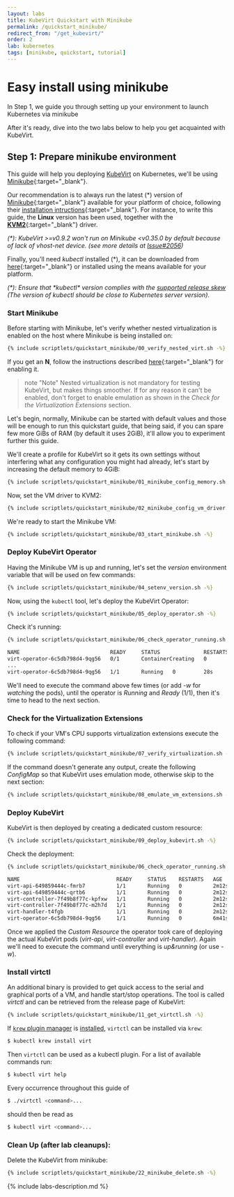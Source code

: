 ```yaml
---
layout: labs
title: KubeVirt Quickstart with Minikube
permalink: /quickstart_minikube/
redirect_from: "/get_kubevirt/"
order: 2
lab: kubernetes
tags: [minikube, quickstart, tutorial]
---
```


# Easy install using minikube

In Step 1, we guide you through setting up your environment to launch Kubernetes via minikube

After it's ready, dive into the two labs below to help you get
acquainted with KubeVirt.

## Step 1: Prepare minikube environment

This guide will help you deploying [KubeVirt](https://kubevirt.io) on
Kubernetes, we'll be using
[Minikube](https://github.com/kubernetes/minikube/){:target="\_blank"}.

Our recommendation is to always run the latest (\*) version of
[Minikube](https://github.com/kubernetes/minikube/){:target="\_blank"}
available for your platform of choice, following their
[installation intructions](https://kubernetes.io/docs/tasks/tools/install-minikube/){:target="\_blank"}. For instance, to write this guide, the **Linux** version has been used, together
with the [**KVM2**](https://github.com/kubernetes/minikube/blob/master/docs/drivers.md#kvm2-driver){:target="\_blank"}
driver.

_(\*): KubeVirt >=v0.9.2 won't run on Minikube <v0.35.0 by default because of lack of vhost-net device. (see more details at [Issue#2056](https://github.com/kubevirt/kubevirt/issues/2056))_

Finally, you'll need _kubectl_ installed (\*), it can be downloaded from [here](https://kubernetes.io/docs/tasks/tools/install-kubectl/#install-kubectl-binary-via-curl){:target="\_blank"} or installed using the means available for your platform.

_(*): Ensure that *kubectl\* version complies with the [supported release skew](https://github.com/kubernetes/community/blob/master/contributors/design-proposals/release/versioning.md#supported-releases-and-component-skew) (The version of kubectl should be close to Kubernetes server version)._

### Start Minikube

Before starting with Minikube, let's verify whether nested virtualization is enabled on the
host where Minikube is being installed on:

```bash
{% include scriptlets/quickstart_minikube/00_verify_nested_virt.sh -%}
```

If you get an **N**, follow the instructions described [here](https://docs.fedoraproject.org/en-US/quick-docs/using-nested-virtualization-in-kvm/index.html){:target="\_blank"} for enabling it.

> note "Note"
> Nested virtualization is not mandatory for testing KubeVirt, but makes things smoother. If for any reason it can't be enabled, don't forget to enable emulation as shown in the _Check for the Virtualization Extensions_ section.

Let's begin, normally, Minikube can be started with default values and those will be enough
to run this quickstart guide, that being said, if you can spare few more GiBs
of RAM (by default it uses 2GiB), it'll allow you to experiment further this guide.

We'll create a profile for KubeVirt so it gets its own settings without
interfering what any configuration you might had already, let's start by
increasing the default memory to 4GiB:

```bash
{% include scriptlets/quickstart_minikube/01_minikube_config_memory.sh -%}
```

Now, set the VM driver to KVM2:

```bash
{% include scriptlets/quickstart_minikube/02_minikube_config_vm_driver.sh -%}
```

We're ready to start the Minikube VM:

```bash
{% include scriptlets/quickstart_minikube/03_start_minikube.sh -%}
```

### Deploy KubeVirt Operator

Having the Minikube VM is up and running, let's set the _version_ environment
variable that will be used on few commands:

```bash
{% include scriptlets/quickstart_minikube/04_setenv_version.sh -%}
```

Now, using the `kubectl` tool, let's deploy the KubeVirt Operator:

```bash
{% include scriptlets/quickstart_minikube/05_deploy_operator.sh -%}
```

Check it's running:

```bash
{% include scriptlets/quickstart_minikube/06_check_operator_running.sh -%}

NAME                             READY     STATUS              RESTARTS   AGE
virt-operator-6c5db798d4-9qg56   0/1       ContainerCreating   0          12s
...
virt-operator-6c5db798d4-9qg56   1/1       Running   0         28s
```

We'll need to execute the command above few times (or add _-w_ for _watching_
the pods), until the operator is _Running_ and _Ready_ (1/1), then it's time
to head to the next section.

### Check for the Virtualization Extensions

To check if your VM's CPU supports virtualization extensions execute the
following command:

```bash
{% include scriptlets/quickstart_minikube/07_verify_virtualization.sh -%}
```

If the command doesn't generate any output, create the following _ConfigMap_
so that KubeVirt uses emulation mode, otherwise skip to the next section:

```bash
{% include scriptlets/quickstart_minikube/08_emulate_vm_extensions.sh -%}
```

### Deploy KubeVirt

KubeVirt is then deployed by creating a dedicated custom resource:

```bash
{% include scriptlets/quickstart_minikube/09_deploy_kubevirt.sh -%}
```

Check the deployment:

```bash
{% include scriptlets/quickstart_minikube/06_check_operator_running.sh -%}

NAME                               READY     STATUS    RESTARTS   AGE
virt-api-649859444c-fmrb7          1/1       Running   0          2m12s
virt-api-649859444c-qrtb6          1/1       Running   0          2m12s
virt-controller-7f49b8f77c-kpfxw   1/1       Running   0          2m12s
virt-controller-7f49b8f77c-m2h7d   1/1       Running   0          2m12s
virt-handler-t4fgb                 1/1       Running   0          2m12s
virt-operator-6c5db798d4-9qg56     1/1       Running   0          6m41s
```

Once we applied the _Custom Resource_ the operator took care of deploying the
actual KubeVirt pods (_virt-api_, _virt-controller_ and _virt-handler_). Again
we'll need to execute the command until everything is _up&running_
(or use _-w_).

### Install virtctl

An additional binary is provided to get quick access to the serial and graphical ports of a VM, and handle start/stop operations.
The tool is called _virtctl_ and can be retrieved from the release page of KubeVirt:

```bash
{% include scriptlets/quickstart_minikube/11_get_virtctl.sh -%}
```

If [`krew` plugin manager](https://krew.dev/) is [installed](https://github.com/kubernetes-sigs/krew/#installation), `virtctl` can be installed via `krew`:

```bash
$ kubectl krew install virt
```

Then `virtctl` can be used as a kubectl plugin. For a list of available commands run:

```bash
$ kubectl virt help
```

Every occurrence throughout this guide of

```bash
$ ./virtctl <command>...
```

should then be read as

```bash
$ kubectl virt <command>...
```

### Clean Up (after lab cleanups):

Delete the KubeVirt from minikube:

```bash
{% include scriptlets/quickstart_minikube/22_minikube_delete.sh -%}
```

{% include labs-description.md %}
